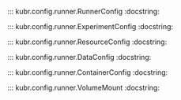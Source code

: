 ::: kubr.config.runner.RunnerConfig
    :docstring:

::: kubr.config.runner.ExperimentConfig
    :docstring:

::: kubr.config.runner.ResourceConfig
    :docstring:

::: kubr.config.runner.DataConfig
    :docstring:

::: kubr.config.runner.ContainerConfig
    :docstring:

::: kubr.config.runner.VolumeMount
    :docstring: